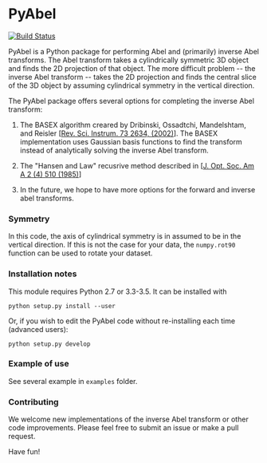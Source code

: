 # PyAbel

[![Build Status](https://travis-ci.org/PyAbel/PyAbel.svg?branch=master)](https://travis-ci.org/PyAbel/PyAbel)

PyAbel is a Python package for performing Abel and (primarily) inverse Abel transforms. The Abel transform takes a cylindrically symmetric 3D object and finds the 2D projection of that object. The more difficult problem -- the inverse Abel transform -- takes the 2D projection and finds the central slice of the 3D object by assuming cylindrical symmetry in the vertical direction.

The PyAbel package offers several options for completing the inverse Abel transform:

1) The BASEX algorithm creared by Dribinski, Ossadtchi, Mandelshtam, and Reisler [[Rev. Sci. Instrum. 73 2634, (2002)](http://dx.doi.org/10.1063/1.1482156)]. The BASEX implementation uses Gaussian basis functions to find the transform instead of analytically solving the inverse Abel transform.

2) The "Hansen and Law" recusrive method described in [[J. Opt. Soc. Am A 2 (4) 510 (1985)](dx.doi.org/10.1364/JOSAA.2.000510)]

3) In the future, we hope to have more options for the forward and inverse abel transforms.

### Symmetry

In this code, the axis of cylindrical symmetry is in assumed to be in the vertical direction. If this is not the case for your data, the `numpy.rot90` function can be used to rotate your dataset.

### Installation notes

This module requires Python 2.7 or 3.3-3.5. It can be installed with

    python setup.py install --user

Or, if you wish to edit the PyAbel code without re-installing each time (advanced users):

    python setup.py develop

### Example of use

See several example in `examples` folder.

### Contributing

We welcome new implementations of the inverse Abel transform or other code improvements. Please feel free to submit an issue or make a pull request.

Have fun!

